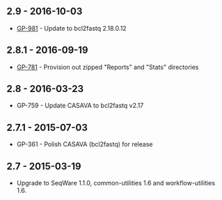 ## 2.9 - 2016-10-03
- [GP-981](https://jira.oicr.on.ca/browse/GP-918) - Update to bcl2fastq 2.18.0.12

## 2.8.1 - 2016-09-19
- [GP-781](https://jira.oicr.on.ca/browse/GP-781) - Provision out zipped "Reports" and "Stats" directories

## 2.8 - 2016-03-23
- GP-759 - Update CASAVA to bcl2fastq v2.17

## 2.7.1 - 2015-07-03
- GP-361 - Polish CASAVA (bcl2fastq) for release

## 2.7 - 2015-03-19
- Upgrade to SeqWare 1.1.0, common-utilities 1.6 and workflow-utilities 1.6.
